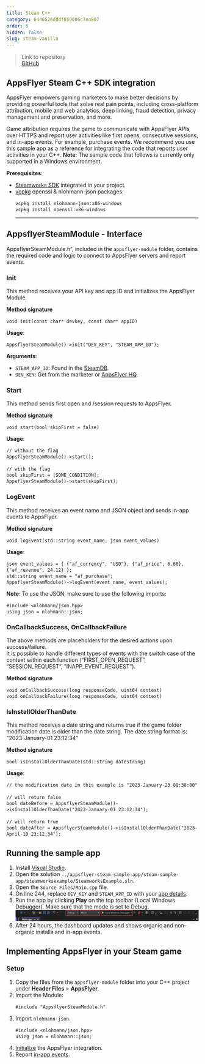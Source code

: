```yaml
---
title: Steam C++
category: 6446526dddf659006c7ea807
order: 6
hidden: false
slug: steam-vanilla
---
```


> Link to repository  
> [GitHub](https://github.com/AppsFlyerSDK/appsflyer-steam-sample-app)

## AppsFlyer Steam C++ SDK integration

AppsFlyer empowers gaming marketers to make better decisions by providing powerful tools that solve real pain points, including cross-platform attribution, mobile and web analytics, deep linking, fraud detection, privacy management and preservation, and more.

Game attribution requires the game to communicate with AppsFlyer APIs over HTTPS and report user activities like first opens, consecutive sessions, and in-app events. For example, purchase events.
We recommend you use this sample app as a reference for integrating the code that reports user activities in your C++. **Note**: The sample code that follows is currently only supported in a Windows environment.

**Prerequisites**:

- [Steamworks SDK](https://partner.steamgames.com/doc/sdk) integrated in your project.
- [vcpkg](https://vcpkg.io/en/index.html) openssl & nlohmann-json packages:
  ```
  vcpkg install nlohmann-json:x86-windows
  vcpkg install openssl:x86-windows
  ```
  <hr/>

## AppsflyerSteamModule - Interface

AppsflyerSteamModule.h”, included in the `appsflyer-module` folder, contains the required code and logic to connect to AppsFlyer servers and report events.

### Init

This method receives your API key and app ID and initializes the AppsFlyer Module.

**Method signature**

```
void init(const char* devkey, const char* appID)
```

**Usage**:

```
AppsflyerSteamModule()->init("DEV_KEY", "STEAM_APP_ID");
```

<span id="app-details">**Arguments**:</span>

- `STEAM_APP_ID`: Found in the [SteamDB](https://steamdb.info/apps/).
- `DEV_KEY`: Get from the marketer or [AppsFlyer HQ](https://support.appsflyer.com/hc/en-us/articles/211719806-App-settings-#general-app-settings).

### Start

This method sends first open and /session requests to AppsFlyer.

**Method signature**

```
void start(bool skipFirst = false)
```

**Usage**:

```
// without the flag
AppsflyerSteamModule()->start();

// with the flag
bool skipFirst = [SOME_CONDITION];
AppsflyerSteamModule()->start(skipFirst);
```

### LogEvent

This method receives an event name and JSON object and sends in-app events to AppsFlyer.

**Method signature**

```
void logEvent(std::string event_name, json event_values)
```

**Usage**:

```
json event_values = { {"af_currency", "USD"}, {"af_price", 6.66}, {"af_revenue", 24.12} };
std::string event_name = "af_purchase";
AppsflyerSteamModule()->logEvent(event_name, event_values);
```

**Note**: To use the JSON, make sure to use the following imports:

```
#include <nlohmann/json.hpp>
using json = nlohmann::json;
```

### OnCallbackSuccess, OnCallbackFailure

The above methods are placeholders for the desired actions upon success/failure.  
It is possible to handle different types of events with the switch case of the context within each function (“FIRST_OPEN_REQUEST”, ”SESSION_REQUEST”, ”INAPP_EVENT_REQUEST”).

**Method signature**

```
void onCallbackSuccess(long responseCode, uint64 context)
void onCallbackFailure(long responseCode, uint64 context)
```

### IsInstallOlderThanDate

This method receives a date string and returns true if the game folder modification date is older than the date string. The date string format is: "2023-January-01 23:12:34"

**Method signature**

```
bool isInstallOlderThanDate(std::string datestring)
```

**Usage**:

```
// the modification date in this example is "2023-January-23 08:30:00"

// will return false
bool dateBefore = AppsflyerSteamModule()->isInstallOlderThanDate("2023-January-01 23:12:34");

// will return true
bool dateAfter = AppsflyerSteamModule()->isInstallOlderThanDate("2023-April-10 23:12:34");
```

## Running the sample app

1. Install [Visual Studio](https://visualstudio.microsoft.com/).
2. Open the solution `../appsflyer-steam-sample-app/steam-sample-app/steamworksexample/SteamworksExample.sln`.
3. Open the `Source Files/Main.cpp` file.
4. On line 244, replace `DEV_KEY` and `STEAM_APP_ID` with your [app details](#app-details).
5. Run the app by clicking **Play** on the top toolbar (Local Windows Debugger). Make sure that the mode is set to Debug.
   ![Visual Studio Toolbar Image](images/vs-run.PNG?raw=true "Visual Studio Toolbar Image")
6. After 24 hours, the dashboard updates and shows organic and non-organic installs and in-app events.

## Implementing AppsFlyer in your Steam game

### Setup

1. Copy the files from the `appsflyer-module` folder into your C++ project under **Header Files** > **AppsFlyer**.
2. Import the Module:
   ```
   #include "AppsflyerSteamModule.h"
   ```
3. Import `nlohmann-json`.
   ```
   #include <nlohmann/json.hpp>
   using json = nlohmann::json;
   ```
4. [Initialize](#void-initconst-char-devkey-const-char-appid) the AppsFlyer integration.
5. Report [in-app events](#void-logeventstdstring-event_name-json-event_values).
